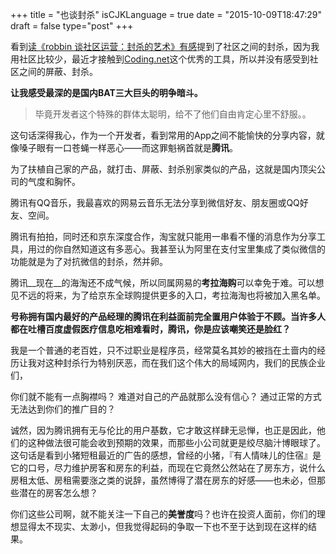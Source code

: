 +++
title  = "也谈封杀"
isCJKLanguage = true
date = "2015-10-09T18:47:29"
draft = false
type="post"
+++

看到[读《robbin 谈社区运营：封杀的艺术》有感](https://blog.coding.net/blog/art-of-block)提到了社区之间的封杀，因为我用社区比较少，最近才接触到[Coding.net](https://coding.net)这个优秀的工具，所以并没有感受到社区之间的屏蔽、封杀。

**让我感受最深的是国内BAT三大巨头的明争暗斗。**

>毕竟开发者这个特殊的群体太聪明，给不了他们自由肯定心里不舒服。。

这句话深得我心，作为一个开发者，看到常用的App之间不能愉快的分享内容，就像嗓子眼有一口苍蝇一样恶心——而这罪魁祸首就是**腾讯**。

为了扶植自己家的产品，就打击、屏蔽、封杀别家类似的产品，这就是国内顶尖公司的气度和胸怀。

腾讯有QQ音乐，我最喜欢的网易云音乐无法分享到微信好友、朋友圈或QQ好友、空间。

腾讯有拍拍，同时还和京东深度合作，淘宝就只能用一串看不懂的消息作为分享工具，用过的你自然知道这有多恶心。我甚至认为阿里在支付宝里集成了类似微信的功能就是为了对抗微信的封杀，然并卵。

腾讯__现在__的海淘还不成气候，所以同属网易的**考拉海购**可以幸免于难。可以想见不远的将来，为了给京东全球购提供更多的入口，考拉海淘也将被加入黑名单。

**号称拥有国内最好的产品经理的腾讯在利益面前完全置用户体验于不顾。当许多人都在吐槽百度虚假医疗信息吃相难看时，腾讯，你是应该嘲笑还是脸红？**

我是一个普通的老百姓，只不过职业是程序员，经常莫名其妙的被挡在土啬内的经历让我对这种封杀行为特别厌恶，而在我们这个伟大的局域网内，我们的民族企业们，

你们就不能有一点胸襟吗？
难道对自己的产品就那么没有信心？
通过正常的方式无法达到你们的推广目的？

诚然，因为腾讯拥有无与伦比的用户基数，它才敢这样肆无忌惮，也正是因此，他们的这种做法很可能会收到预期的效果，而那些小公司就更是绞尽脑汁博眼球了。这句话是看到小猪短租最近的广告的感想，曾经的小猪，『有人情味儿的住宿』是它的口号，尽力维护房客和房东的利益，而现在它竟然公然站在了房东方，说什么房租太低、房租需要涨之类的说辞，虽然博得了潜在房东的好感——也未必，但那些潜在的房客怎么想？

你们这些公司啊，就不能关注一下自己的**美誉度**吗？也许在投资人面前，你们的理想显得太不现实、太渺小，但我觉得起码的争取一下也不至于达到现在这样的结果。
